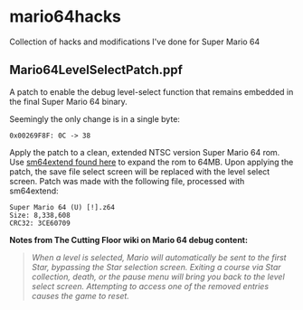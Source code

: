 # mario64hacks
Collection of hacks and modifications I've done for Super Mario 64

## Mario64LevelSelectPatch.ppf

A patch to enable the debug level-select function that remains embedded in the final Super Mario 64 binary.

Seemingly the only change is in a single byte:
``` 
0x00269F8F: 0C -> 38 
```

Apply the patch to a clean, extended NTSC version Super Mario 64 rom. Use [sm64extend found here](https://sm64hacks.com/hacktools.php "SM64 Hack Tools") to expand the rom to 64MB.
Upon applying the patch, the save file select screen will be replaced with the level select screen. Patch was made with the following file, processed with sm64extend:
```
Super Mario 64 (U) [!].z64
Size: 8,338,608
CRC32: 3CE60709
```

**Notes from The Cutting Floor wiki on Mario 64 debug content:**
> *When a level is selected, Mario will automatically be sent to the first Star, bypassing the Star selection screen. Exiting a course via Star collection, death, or the pause menu will bring you back to the level select screen. Attempting to access one of the removed entries causes the game to reset.*


